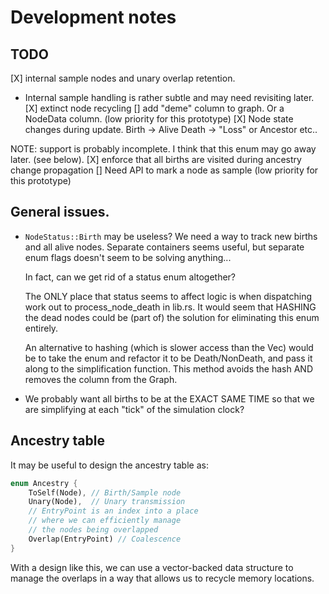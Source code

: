 # Development notes

## TODO

[X] internal sample nodes and unary overlap retention.
   * Internal sample handling is rather subtle
     and may need revisiting later.
[X] extinct node recycling
[] add "deme" column to graph.  Or a NodeData column.
   (low priority for this prototype)
[X] Node state changes during update.
   Birth -> Alive
   Death -> "Loss" or Ancestor
   etc..

   NOTE: support is probably incomplete.
   I think that this enum may go away later.
   (see below).
[X] enforce that all births are visited during
   ancestry change propagation
[] Need API to mark a node as sample
   (low priority for this prototype)

## General issues.

* `NodeStatus::Birth` may be useless?
   We need a way to track new births and
   all alive nodes.  Separate containers
   seems useful, but separate enum flags doesn't
   seem to be solving anything...

   In fact, can we get rid of a status enum altogether?

   The ONLY place that status seems to affect logic
   is when dispatching work out to process_node_death in lib.rs. 
   It would seem that HASHING the dead nodes could be (part of)
   the solution for eliminating this enum entirely.

   An alternative to hashing (which is slower access than the Vec)
   would be to take the enum and refactor it to be Death/NonDeath,
   and pass it along to the simplification function.
   This method avoids the hash AND removes the column from the
   Graph.

* We probably want all births to be at the EXACT SAME TIME
  so that we are simplifying at each "tick" of the simulation clock?

## Ancestry table

It may be useful to design the ancestry table as:

```rust
enum Ancestry {
    ToSelf(Node), // Birth/Sample node
    Unary(Node),  // Unary transmission
    // EntryPoint is an index into a place
    // where we can efficiently manage
    // the nodes being overlapped
    Overlap(EntryPoint) // Coalescence
}
```

With a design like this, we can use a vector-backed
data structure to manage the overlaps in a way
that allows us to recycle memory locations.
